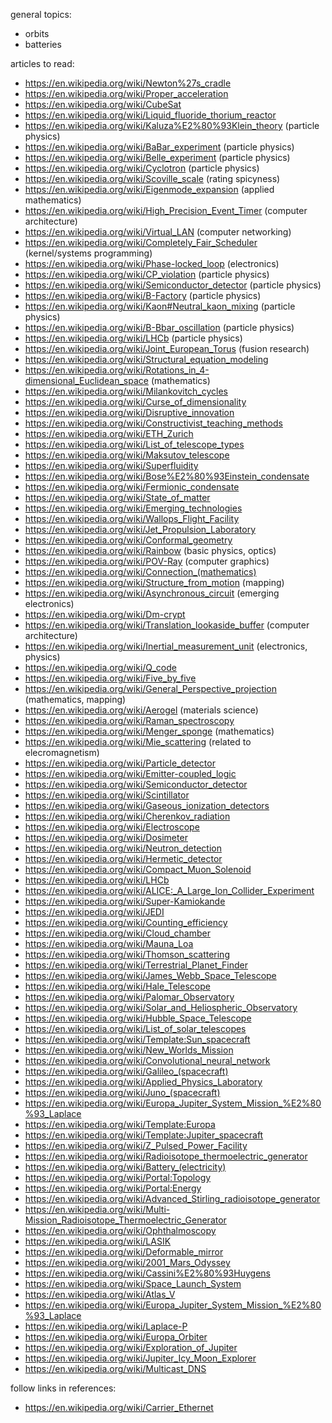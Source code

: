general topics:

 - orbits
 - batteries

articles to read:

 - https://en.wikipedia.org/wiki/Newton%27s_cradle
 - https://en.wikipedia.org/wiki/Proper_acceleration
 - https://en.wikipedia.org/wiki/CubeSat
 - https://en.wikipedia.org/wiki/Liquid_fluoride_thorium_reactor
 - https://en.wikipedia.org/wiki/Kaluza%E2%80%93Klein_theory (particle physics)
 - https://en.wikipedia.org/wiki/BaBar_experiment (particle physics)
 - https://en.wikipedia.org/wiki/Belle_experiment (particle physics)
 - https://en.wikipedia.org/wiki/Cyclotron (particle physics)
 - https://en.wikipedia.org/wiki/Scoville_scale (rating spicyness)
 - https://en.wikipedia.org/wiki/Eigenmode_expansion (applied mathematics)
 - https://en.wikipedia.org/wiki/High_Precision_Event_Timer (computer architecture)
 - https://en.wikipedia.org/wiki/Virtual_LAN (computer networking)
 - https://en.wikipedia.org/wiki/Completely_Fair_Scheduler (kernel/systems programming)
 - https://en.wikipedia.org/wiki/Phase-locked_loop (electronics)
 - https://en.wikipedia.org/wiki/CP_violation (particle physics)
 - https://en.wikipedia.org/wiki/Semiconductor_detector (particle physics)
 - https://en.wikipedia.org/wiki/B-Factory (particle physics)
 - https://en.wikipedia.org/wiki/Kaon#Neutral_kaon_mixing (particle physics)
 - https://en.wikipedia.org/wiki/B-Bbar_oscillation (particle physics)
 - https://en.wikipedia.org/wiki/LHCb (particle physics)
 - https://en.wikipedia.org/wiki/Joint_European_Torus (fusion research)
 - https://en.wikipedia.org/wiki/Structural_equation_modeling
 - https://en.wikipedia.org/wiki/Rotations_in_4-dimensional_Euclidean_space (mathematics)
 - https://en.wikipedia.org/wiki/Milankovitch_cycles
 - https://en.wikipedia.org/wiki/Curse_of_dimensionality
 - https://en.wikipedia.org/wiki/Disruptive_innovation
 - https://en.wikipedia.org/wiki/Constructivist_teaching_methods
 - https://en.wikipedia.org/wiki/ETH_Zurich
 - https://en.wikipedia.org/wiki/List_of_telescope_types
 - https://en.wikipedia.org/wiki/Maksutov_telescope
 - https://en.wikipedia.org/wiki/Superfluidity
 - https://en.wikipedia.org/wiki/Bose%E2%80%93Einstein_condensate
 - https://en.wikipedia.org/wiki/Fermionic_condensate
 - https://en.wikipedia.org/wiki/State_of_matter
 - https://en.wikipedia.org/wiki/Emerging_technologies
 - https://en.wikipedia.org/wiki/Wallops_Flight_Facility
 - https://en.wikipedia.org/wiki/Jet_Propulsion_Laboratory
 - https://en.wikipedia.org/wiki/Conformal_geometry
 - https://en.wikipedia.org/wiki/Rainbow (basic physics, optics)
 - https://en.wikipedia.org/wiki/POV-Ray (computer graphics)
 - https://en.wikipedia.org/wiki/Connection_(mathematics)
 - https://en.wikipedia.org/wiki/Structure_from_motion (mapping)
 - https://en.wikipedia.org/wiki/Asynchronous_circuit (emerging electronics)
 - https://en.wikipedia.org/wiki/Dm-crypt
 - https://en.wikipedia.org/wiki/Translation_lookaside_buffer (computer architecture)
 - https://en.wikipedia.org/wiki/Inertial_measurement_unit (electronics, physics)
 - https://en.wikipedia.org/wiki/Q_code
 - https://en.wikipedia.org/wiki/Five_by_five
 - https://en.wikipedia.org/wiki/General_Perspective_projection (mathematics, mapping)
 - https://en.wikipedia.org/wiki/Aerogel (materials science)
 - https://en.wikipedia.org/wiki/Raman_spectroscopy
 - https://en.wikipedia.org/wiki/Menger_sponge (mathematics)
 - https://en.wikipedia.org/wiki/Mie_scattering (related to elecromagnetism)
 - https://en.wikipedia.org/wiki/Particle_detector
 - https://en.wikipedia.org/wiki/Emitter-coupled_logic
 - https://en.wikipedia.org/wiki/Semiconductor_detector
 - https://en.wikipedia.org/wiki/Scintillator
 - https://en.wikipedia.org/wiki/Gaseous_ionization_detectors
 - https://en.wikipedia.org/wiki/Cherenkov_radiation
 - https://en.wikipedia.org/wiki/Electroscope
 - https://en.wikipedia.org/wiki/Dosimeter
 - https://en.wikipedia.org/wiki/Neutron_detection
 - https://en.wikipedia.org/wiki/Hermetic_detector
 - https://en.wikipedia.org/wiki/Compact_Muon_Solenoid
 - https://en.wikipedia.org/wiki/LHCb
 - https://en.wikipedia.org/wiki/ALICE:_A_Large_Ion_Collider_Experiment
 - https://en.wikipedia.org/wiki/Super-Kamiokande
 - https://en.wikipedia.org/wiki/JEDI
 - https://en.wikipedia.org/wiki/Counting_efficiency
 - https://en.wikipedia.org/wiki/Cloud_chamber
 - https://en.wikipedia.org/wiki/Mauna_Loa
 - https://en.wikipedia.org/wiki/Thomson_scattering
 - https://en.wikipedia.org/wiki/Terrestrial_Planet_Finder
 - https://en.wikipedia.org/wiki/James_Webb_Space_Telescope
 - https://en.wikipedia.org/wiki/Hale_Telescope
 - https://en.wikipedia.org/wiki/Palomar_Observatory
 - https://en.wikipedia.org/wiki/Solar_and_Heliospheric_Observatory
 - https://en.wikipedia.org/wiki/Hubble_Space_Telescope
 - https://en.wikipedia.org/wiki/List_of_solar_telescopes
 - https://en.wikipedia.org/wiki/Template:Sun_spacecraft
 - https://en.wikipedia.org/wiki/New_Worlds_Mission
 - https://en.wikipedia.org/wiki/Convolutional_neural_network
 - https://en.wikipedia.org/wiki/Galileo_(spacecraft)
 - https://en.wikipedia.org/wiki/Applied_Physics_Laboratory
 - https://en.wikipedia.org/wiki/Juno_(spacecraft)
 - https://en.wikipedia.org/wiki/Europa_Jupiter_System_Mission_%E2%80%93_Laplace
 - https://en.wikipedia.org/wiki/Template:Europa
 - https://en.wikipedia.org/wiki/Template:Jupiter_spacecraft
 - https://en.wikipedia.org/wiki/Z_Pulsed_Power_Facility
 - https://en.wikipedia.org/wiki/Radioisotope_thermoelectric_generator
 - https://en.wikipedia.org/wiki/Battery_(electricity)
 - https://en.wikipedia.org/wiki/Portal:Topology
 - https://en.wikipedia.org/wiki/Portal:Energy
 - https://en.wikipedia.org/wiki/Advanced_Stirling_radioisotope_generator
 - https://en.wikipedia.org/wiki/Multi-Mission_Radioisotope_Thermoelectric_Generator
 - https://en.wikipedia.org/wiki/Ophthalmoscopy
 - https://en.wikipedia.org/wiki/LASIK
 - https://en.wikipedia.org/wiki/Deformable_mirror
 - https://en.wikipedia.org/wiki/2001_Mars_Odyssey
 - https://en.wikipedia.org/wiki/Cassini%E2%80%93Huygens
 - https://en.wikipedia.org/wiki/Space_Launch_System
 - https://en.wikipedia.org/wiki/Atlas_V
 - https://en.wikipedia.org/wiki/Europa_Jupiter_System_Mission_%E2%80%93_Laplace
 - https://en.wikipedia.org/wiki/Laplace-P
 - https://en.wikipedia.org/wiki/Europa_Orbiter
 - https://en.wikipedia.org/wiki/Exploration_of_Jupiter
 - https://en.wikipedia.org/wiki/Jupiter_Icy_Moon_Explorer
 - https://en.wikipedia.org/wiki/Multicast_DNS

follow links in references:

 - https://en.wikipedia.org/wiki/Carrier_Ethernet
